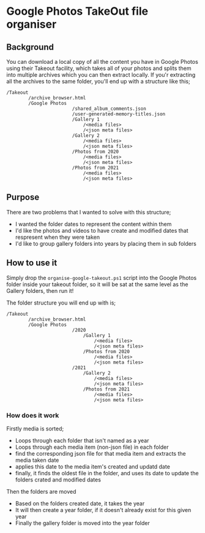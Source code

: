 # Google Photos TakeOut file organiser

## Background
You can download a local copy of all the content you have in Google Photos using their Takeout facility, which takes all of your photos and splits them into multiple archives which you can then extract locally.  If you'r extracting all the archives to the same folder, you'll end up with a structure like this;

```
/Takeout
        /archive_browser.html
        /Google Photos
                        /shared_album_comments.json
                        /user-generated-memory-titles.json
                        /Gallery 1
                            /<media files>
                            /<json meta files>
                        /Gallery 2
                            /<media files>
                            /<json meta files>
                        /Photos from 2020
                            /<media files>
                            /<json meta files>
                        /Photos from 2021
                            /<media files>
                            /<json meta files>
```

## Purpose

There are two problems that I wanted to solve with this structure;
- I wanted the folder dates to represent the content within them
- I'd like the photos and videos to have create and modified dates that respresent when they were taken
- I'd like to group gallery folders into years by placing them in sub folders
                    
 ## How to use it

 Simply drop the `organise-google-takeout.ps1` script into the Google Photos folder inside your takeout folder, so it will be sat at the same level as the Gallery folders, then run it!

 The folder structure you will end up with is;

```
/Takeout
        /archive_browser.html
        /Google Photos
                        /2020
                            /Gallery 1
                                /<media files>
                                /<json meta files>
                            /Photos from 2020
                                /<media files>
                                /<json meta files>
                        /2021
                            /Gallery 2
                                /<media files>
                                /<json meta files>
                            /Photos from 2021
                                /<media files>
                                /<json meta files>
```

### How does it work

Firstly media is sorted;
- Loops through each folder that isn't named as a year
- Loops through each media item (non-json file) in each folder
- find the corresponding json file for that media item and extracts the media taken date
- applies this date to the media item's created and updatd date
- finally, it finds the oldest file in the folder, and uses its date to update the folders crated and modified dates

Then the folders are moved
- Based on the folders created date, it takes the year
- It will then create a year folder, if it doesn't already exist for this given year
- Finally the gallery folder is moved into the year folder
